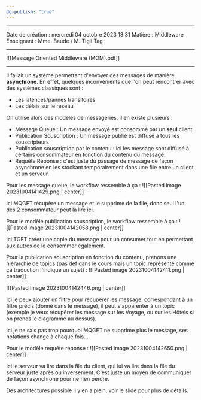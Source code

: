 ```yaml
---
dg-publish: "true"
---
```

 ---

 Date de création : mercredi 04 octobre 2023 13:31
 Matière : Middleware
 Enseignant : Mme. Baude / M. Tigli
 Tag :

---

![[Message Oriented Middleware (MOM).pdf]]

---

Il fallait un système permettant d'envoyer des messages de manière **asynchrone**. En effet, quelques inconvénients que l'on peut rencontrer avec des systèmes classiques sont :
- Les latences/pannes transitoires
- Les délais sur le réseau

On utilise alors des modèles de messageries, il en existe plusieurs :
- Message Queue : Un message envoyé est consommé par un **seul** client
- Publication Souscription : Un message publié est diffusé à tous les souscripteurs
- Publication souscription par le contenu : ici les message sont diffusé à certains consommateur en fonction du contenu du message.
- Requête Réponse : c'est juste du passage de message de façon asynchrone en les stockant temporairement dans une file entre un client et un serveur.

Pour les message queue, le workflow ressemble à ça : 
![[Pasted image 20231004141429.png | center]]


Ici MQGET récupère un message et le supprime de la file, donc seul l'un des 2 consommateur peut la lire ici.

Pour le modèle publication souscription, le workflow ressemble à ça :
![[Pasted image 20231004142058.png | center]]

Ici TGET créer une copie du message pour un consumer tout en permettant aux autres de le consommer également.

Pour la publication souscription en fonction du contenu, prenons une hiérarchie de topics (pas def dans le cours mais un topic représente comme ça traduction l'indique un sujet) :
![[Pasted image 20231004142411.png | center]]

![[Pasted image 20231004142446.png | center]]

Ici je peux ajouter un filtre pour récupérer les message, correspondant à un filtre précis (donné dans le message), il peut s'apparenter à un topic (exemple je veux récupérer les message sur les Voyage, ou sur les Hôtels si on prends le diagramme au dessus).

Ici je ne sais pas trop pourquoi MQGET ne supprime plus le message, ses notations change à chaque fois...

Pour le modèle requête réponse :
![[Pasted image 20231004142650.png | center]]

Ici le serveur va lire dans la file du client, qui lui va lire dans la file du serveur juste après ou inversement. C'est juste un moyen de communiquer de façon asynchrone pour ne rien perdre.

Des architectures possible il y en a plein, voir le slide pour plus de détails.